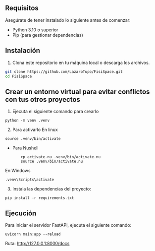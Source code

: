 ## Requisitos

Asegúrate de tener instalado lo siguiente antes de comenzar:

- Python 3.10 o superior
- Pip (para gestionar dependencias)

## Instalación

1. Clona este repositorio en tu máquina local o descarga los archivos.

```bash
git clone https://github.com/LazaroTupo/FisiSpace.git
cd FisiSpace
```

## Crear un entorno virtual para evitar conflictos con tus otros proyectos
1. Ejecuta el siguiente comando para crearlo
```
python -m venv .venv
```
2. Para activarlo
En linux
  ```
  source .venv/bin/activate
  ```

- Para Nushell

```
       cp activate.nu .venv/bin/activate.nu
       source .venv/bin/activate.nu
```

En Windows
  ```
  .venv\Scripts\activate
  ```
3. Instala las dependencias del proyecto:
```
pip install -r requirements.txt
```
## Ejecución
Para iniciar el servidor FastAPI, ejecuta el siguiente comando:
```
uvicorn main:app --reload
```
Ruta: http://127.0.0.1:8000/docs
